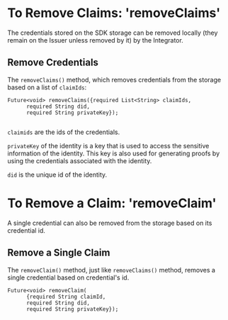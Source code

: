 # To Remove Claims: 'removeClaims'
 
The credentials stored on the SDK storage can be removed locally (they remain on the Issuer unless removed by it) by the Integrator. 

## Remove Credentials

The `removeClaims()` method, which removes credentials from the storage based on a list of `claimIds`:
 
```
Future<void> removeClaims({required List<String> claimIds,
      required String did,
      required String privateKey});
 
```
`claimids` are the ids of the credentials. 

`privateKey` of the identity is a key that is used to access the sensitive information of the identity. This key is also used for generating proofs by using the credentials associated with the identity. 

`did` is the unique id of the identity. 

# To Remove a Claim: 'removeClaim'

A single credential can also be removed from the storage based on its credential id. 

## Remove a Single Claim

The `removeClaim()` method, just like `removeClaims()` method, removes a single credential based on credential's id. 
 
```
Future<void> removeClaim(
      {required String claimId,
      required String did,
      required String privateKey});
 
```
